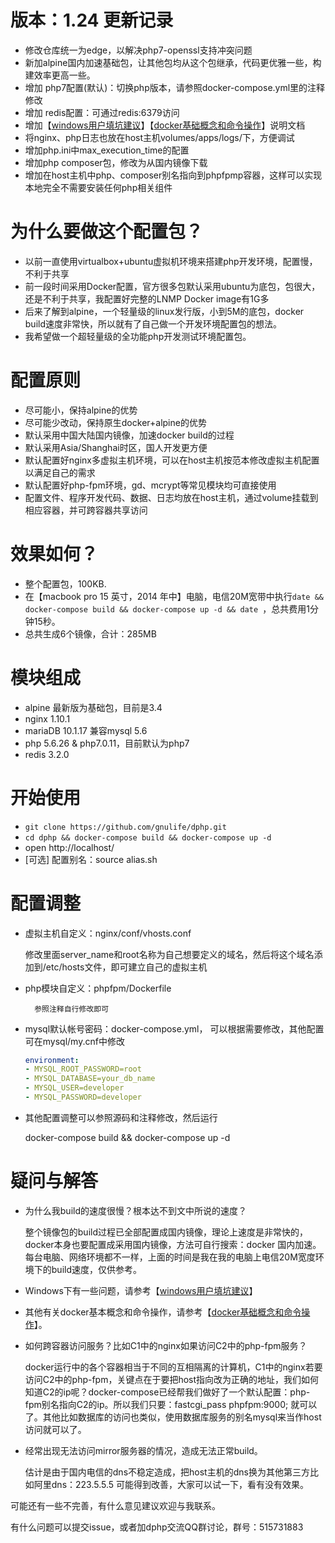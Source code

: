 # 版本：1.24 更新记录

* 修改仓库统一为edge，以解决php7-openssl支持冲突问题
* 新加alpine国内加速基础包，让其他包均从这个包继承，代码更优雅一些，构建效率更高一些。
* 增加 php7配置(默认)：切换php版本，请参照docker-compose.yml里的注释修改
* 增加 redis配置：可通过redis:6379访问
* 增加【[windows用户填坑建议](windows用户填坑建议.md)】【[docker基础概念和命令操作](docker基础概念和命令操作.md)】说明文档
* 将nginx、php日志也放在host主机volumes/apps/logs/下，方便调试
* 增加php.ini中max_execution_time的配置
* 增加php composer包，修改为从国内镜像下载
* 增加在host主机中php、composer别名指向到phpfpmp容器，这样可以实现本地完全不需要安装任何php相关组件

# 为什么要做这个配置包？

* 以前一直使用virtualbox+ubuntu虚拟机环境来搭建php开发环境，配置慢，不利于共享
* 前一段时间采用Docker配置，官方很多包默认采用ubuntu为底包，包很大，还是不利于共享，我配置好完整的LNMP Docker image有1G多
* 后来了解到alpine，一个轻量级的linux发行版，小到5M的底包，docker build速度非常快，所以就有了自己做一个开发环境配置包的想法。
* 我希望做一个超轻量级的全功能php开发测试环境配置包。

# 配置原则

* 尽可能小，保持alpine的优势
* 尽可能少改动，保持原生docker+alpine的优势
* 默认采用中国大陆国内镜像，加速docker build的过程
* 默认采用Asia/Shanghai时区，国人开发更方便
* 默认配置好nginx多虚拟主机环境，可以在host主机按范本修改虚拟主机配置以满足自己的需求
* 默认配置好php-fpm环境，gd、mcrypt等常见模块均可直接使用
* 配置文件、程序开发代码、数据、日志均放在host主机，通过volume挂载到相应容器，并可跨容器共享访问

# 效果如何？

* 整个配置包，100KB.
* 在【macbook pro 15 英寸，2014 年中】电脑，电信20M宽带中执行`date && docker-compose build && docker-compose up -d && date `，总共费用1分钟15秒。
* 总共生成6个镜像，合计：285MB

# 模块组成

* alpine 最新版为基础包，目前是3.4
* nginx 1.10.1
* mariaDB 10.1.17 兼容mysql 5.6 
* php 5.6.26 & php7.0.11，目前默认为php7
* redis 3.2.0

# 开始使用

* `git clone https://github.com/gnulife/dphp.git`
* `cd dphp && docker-compose build && docker-compose up -d`
* open http://localhost/
* [可选] 配置别名：source alias.sh

# 配置调整

*   虚拟主机自定义：nginx/conf/vhosts.conf

    修改里面server_name和root名称为自己想要定义的域名，然后将这个域名添加到/etc/hosts文件，即可建立自己的虚拟主机

*   php模块自定义：phpfpm/Dockerfile

          参照注释自行修改即可

*   mysql默认帐号密码：docker-compose.yml， 可以根据需要修改，其他配置可在mysql/my.cnf中修改

    ```yaml
    environment:
    - MYSQL_ROOT_PASSWORD=root
    - MYSQL_DATABASE=your_db_name
    - MYSQL_USER=developer
    - MYSQL_PASSWORD=developer
    ```

*   其他配置调整可以参照源码和注释修改，然后运行

    docker-compose build && docker-compose up -d

# 疑问与解答 

* 为什么我build的速度很慢？根本达不到文中所说的速度？

  整个镜像包的build过程已全部配置成国内镜像，理论上速度是非常快的，docker本身也要配置成采用国内镜像，方法可自行搜索：docker 国内加速。每台电脑、网络环境都不一样，上面的时间是我在我的电脑上电信20M宽度环境下的build速度，仅供参考。

* Windows下有一些问题，请参考【[windows用户填坑建议](windows用户填坑建议.md)】

* 其他有关docker基本概念和命令操作，请参考【[docker基础概念和命令操作](docker基础概念和命令操作.md)】。

* 如何跨容器访问服务？比如C1中的nginx如果访问C2中的php-fpm服务？

  docker运行中的各个容器相当于不同的互相隔离的计算机，C1中的nginx若要访问C2中的php-fpm，关键点在于要把host指向改为正确的地址，我们如何知道C2的ip呢？docker-compose已经帮我们做好了一个默认配置：php-fpm别名指向C2的ip。所以我们只要：fastcgi_pass   phpfpm:9000; 就可以了。其他比如数据库的访问也类似，使用数据库服务的别名mysql来当作host访问就可以了。

* 经常出现无法访问mirror服务器的情况，造成无法正常build。

  估计是由于国内电信的dns不稳定造成，把host主机的dns换为其他第三方比如阿里dns：223.5.5.5 可能得到改善，大家可以试一下，看有没有效果。


可能还有一些不完善，有什么意见建议欢迎与我联系。

有什么问题可以提交issue，或者加dphp交流QQ群讨论，群号：515731883

